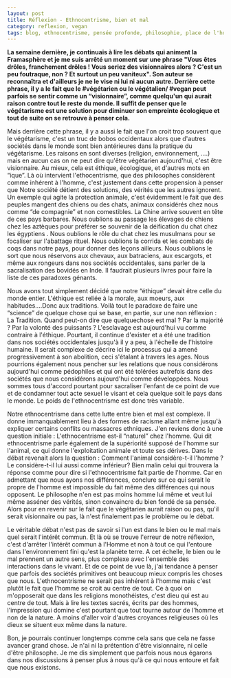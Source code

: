 ```yaml
---
layout: post
title: Réflexion - Ethnocentrisme, bien et mal
category: reflexion, vegan
tags: blog, ethnocentrisme, pensée profonde, philosophie, place de l'homme dans la nature, racisme, Réflexion, spécisme, veganisme
---
```

**La semaine dernière, je continuais à lire les débats qui animent la Framasphère et je me suis arrêté un moment sur une phrase "Vous êtes drôles, franchement drôles ! Vous seriez des visionnaires alors ? C'est un peu foutraque, non ? Et surtout un peu vaniteux". Son auteur se reconnaîtra et d'ailleurs je ne le vise ni lui ni aucun autre. Derrière cette phrase, il y a le fait que le #végétarien ou le végétalien/ #vegan peut parfois se sentir comme un “visionnaire”, comme quelqu'un qui aurait raison contre tout le reste du monde. Il suffit de penser que le végétarisme est une solution pour diminuer son empreinte écologique et tout de suite on se retrouve à penser cela.**

Mais derrière cette phrase, il y a aussi le fait que l'on croit trop souvent que le végétarisme, c'est un truc de bobos occidentaux alors que d'autres sociétés dans le monde sont bien antérieures dans la pratique du végétarisme. Les raisons en sont diverses (religion, environnement, ....) mais en aucun cas on ne peut dire qu'être végétarien aujourd'hui, c'est être visionnaire. Au mieux, cela est éthique, écologique, et d'autres mots en “ique”. Là où intervient l'ethocentrisme, que des philosophes considèrent comme inhérent à l'homme, c'est justement dans cette propension à penser que Notre société détient des solutions, des vérités que les autres ignorent. Un exemple qui agite la protection animale, c'est évidemment le fait que des peuples mangent des chiens ou des chats, animaux considérés chez nous comme “de compagnie” et non comestibles. La Chine arrive souvent en tête de ces pays barbares. Nous oublions au passage les élevages de chiens chez les aztèques pour préférer se souvenir de la déification du chat chez les égyptiens . Nous oublions le rôle du chat chez les musulmans pour se focaliser sur l'abattage rituel. Nous oublions la corrida et les combats de coqs dans notre pays, pour donner des leçons ailleurs. Nous oublions le sort que nous réservons aux chevaux, aux batraciens, aux escargots, et même aux rongeurs dans nos sociétés occidentales, sans parler de la sacralisation des bovidés en Inde. Il faudrait plusieurs livres pour faire la liste de ces paradoxes génants.

Nous avons tout simplement décidé que notre “éthique” devait être celle du monde entier. L'éthique est reliée à la morale, aux moeurs, aux habitudes....Donc aux traditions. Voilà tout le paradoxe de faire une “science” de quelque chose qui se base, en partie, sur une non réflexion : La Tradition. Quand peut-on dire que quelquechose est mal ? Par la majorité ? Par la volonté des puissants ? L'esclavage est aujourd'hui vu comme contraire à l'éthique. Pourtant, il continue d'exister et a été une tradition dans nos sociétés occidentales jusqu'à il y a peu, à l'échelle de l'histoire humaine. Il serait complexe de décrire ici le processus qui a amené progressivement à son abolition, ceci s'étalant à travers les ages. Nous pourrions également nous pencher sur les relations que nous considérons aujourd'hui comme pédophiles et qui ont été tolérées autrefois dans des sociétés que nous considérons aujourd'hui comme développées. Nous sommes tous d'accord pourtant pour sacraliser l'enfant de ce point de vue et de condamner tout acte sexuel le visant et cela quelque soit le pays dans le monde. Le poids de l'ethnocentrisme est donc très variable.

Notre ethnocentrisme dans cette lutte entre bien et mal est complexe. Il donne immanquablement lieu à des formes de racisme allant même jusqu'à expliquer certains conflits ou massacres ethniques. J'en reviens donc à une question initiale : L'ethnocentrisme est-il “naturel” chez l'homme. Qui dit ethnocentrisme parle également de la supériorité supposé de l'homme sur l'animal, ce qui donne l'exploitation animale et toute ses dérives. Dans le débat revenait alors la question : Comment l'animal considère-t-il l'homme ? Le considère-t-il lui aussi comme inférieur? Bien malin celui qui trouvera la réponse comme pour dire si l'ethnocentrisme fait partie de l'homme. Car en admettant que nous ayons nos différences, conclure sur ce qui serait le propre de l'homme est impossible du fait même des différences qui nous opposent. Le philosophe n'en est pas moins homme lui même et veut lui même asséner des vérités, sinon convaincre du bien fondé de sa pensée. Alors pour en revenir sur le fait que le végétarien aurait raison ou pas, qu'il serait visionnaire ou pas, là n'est finalement pas le problème ou le débat.

Le véritable débat n'est pas de savoir si l'un est dans le bien ou le mal mais quel serait l'intérêt commun. Et là où se trouve l'erreur de notre réflexion, c'est d'arrêter l'intérêt commun à l'Homme et non à tout ce qui l'entoure dans l'environnement fini qu'est la planète terre. A cet échelle, le bien ou le mal prennent un autre sens, plus complexe avec l'ensemble des interactions dans le vivant. Et de ce point de vue là, j'ai tendance à penser que parfois des sociétés primitives ont beaucoup mieux compris les choses que nous. L'ethnocentrisme ne serait pas inhérent à l'homme mais c'est plutôt le fait que l'homme se croit au centre de tout. Ce à quoi on m'opposerait que dans les religions monothéistes, c'est dieu qui est au centre de tout. Mais à lire les textes sacrés, écrits par des hommes, l'impression qui domine c'est pourtant que tout tourne autour de l'homme et non de la nature. A moins d'aller voir d'autres croyances religieuses où les dieux se situent eux même dans la nature.

Bon, je pourrais continuer longtemps comme cela sans que cela ne fasse avancer grand chose. Je n'ai ni la prétention d'être visionnaire, ni celle d'être philosophe. Je me dis simplement que parfois nous nous égarons dans nos discussions à penser plus à nous qu'à ce qui nous entoure et fait que nous existons.



